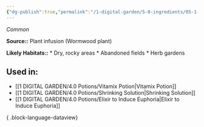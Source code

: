 ```yaml
---
{"dg-publish":true,"permalink":"/1-digital-garden/5-0-ingredients/05-1-plants/flask-of-wormwood-infusion/","tags":["ingredient","common"]}
---
```


*Common*

**Source::** Plant infusion (Wormwood plant)

**Likely Habitats::** * Dry, rocky areas * Abandoned fields * Herb gardens

## Used in:

- [[1 DIGITAL GARDEN/4.0 Potions/Vitamix Potion\|Vitamix Potion]]
- [[1 DIGITAL GARDEN/4.0 Potions/Shrinking Solution\|Shrinking Solution]]
- [[1 DIGITAL GARDEN/4.0 Potions/Elixir to Induce Euphoria\|Elixir to Induce Euphoria]]

{ .block-language-dataview}

